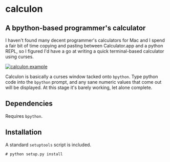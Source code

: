 calculon
========

A bpython-based programmer's calculator 
---------------------------------------

I haven't found many decent programmer's calculators for Mac and I spend a fair bit of time copying and pasting between Calculator.app and a python REPL, so I figured I'd have a go at writing a quick terminal-based calculator using curses.

[![calculon example](http://i.imgur.com/ajJ7ZuM.png)](#example)

Calculon is basically a curses window tacked onto `bpython`. Type python code into the `bpython` prompt, and any sane numeric values that come out will be displayed. At this stage it's barely working, let alone complete.

Dependencies
------------

Requires `bpython`.

Installation
------------

A standard `setuptools` script is included.

    # python setup.py install

